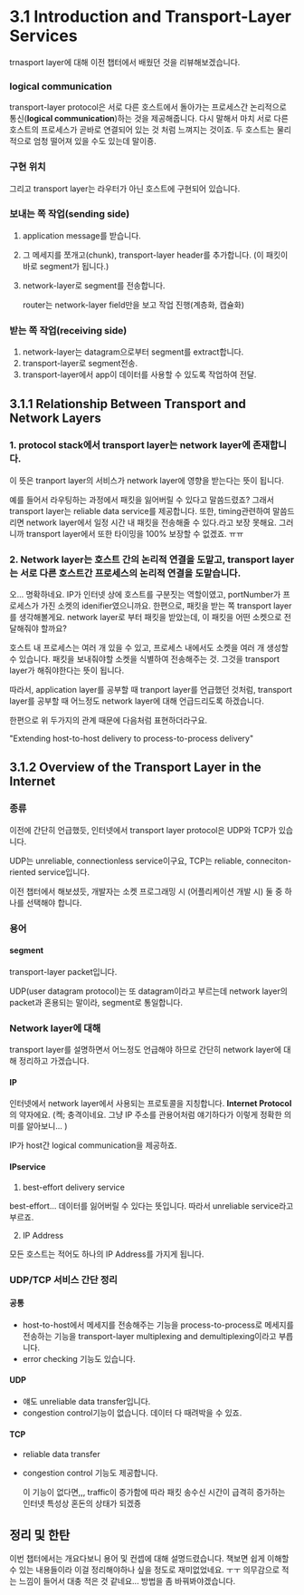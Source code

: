 # 3.1 Introduction and Transport-Layer Services

trnasport layer에 대해 이전 챕터에서 배웠던 것을 리뷰해보겠습니다.



### logical communication

transport-layer protocol은 서로 다른 호스트에서 돌아가는 프로세스간 논리적으로 통신(**logical communication**)하는 것을 제공해줍니다. 다시 말해서 마치 서로 다른 호스트의 프로세스가 곧바로 연결되어 있는 것 처럼 느껴지는 것이죠. 두 호스트는 물리적으로 엄청 떨어져 있을 수도 있는데 말이죵.



### 구현 위치

그리고 transport layer는 라우터가 아닌 호스트에 구현되어 있습니다.



### 보내는 쪽 작업(sending side)

1. application message를 받습니다.
2. 그 메세지를 쪼개고(chunk), transport-layer header를 추가합니다. (이 패킷이 바로 segment가 됩니다.)

3. network-layer로 segment를 전송합니다.

   router는 network-layer field만을 보고 작업 진행(계층화, 캡슐화)



### 받는 쪽 작업(receiving side)

1. network-layer는 datagram으로부터 segment를 extract합니다.
2. transport-layer로 segment전송.
3. transport-layer에서 app이 데이터를 사용할 수 있도록 작업하여 전달.







## 3.1.1 Relationship Between Transport and Network Layers

### 1. protocol stack에서 transport layer는 network layer에 존재합니다.

이 뜻은 tranport layer의 서비스가 network layer에 영향을 받는다는 뜻이 됩니다.

예를 들어서 라우팅하는 과정에서 패킷을 잃어버릴 수 있다고 말씀드렸죠? 그래서 transport layer는 reliable data service를 제공합니다. 또한, timing관련하여 말씀드리면 network layer에서 일정 시간 내 패킷을 전송해줄 수 있다.라고 보장 못해요. 그러니까 transport layer에서 또한 타이밍을 100% 보장할 수 없겠죠. ㅠㅠ



### 2. Network layer는 호스트 간의 논리적 연결을 도맡고, transport layer는 서로 다른 호스트간 프로세스의 논리적 연결을 도맡습니다.

오... 명확하네요. IP가 인터넷 상에 호스트를 구분짓는 역할이였고, portNumber가 프로세스가 가진 소켓의 idenifier였으니까요. 한편으로, 패킷을 받는 쪽 transport layer를 생각해볼게요. network layer로 부터 패킷을 받았는데, 이 패킷을 어떤 소켓으로 전달해줘야 할까요?

호스트 내 프로세스는 여러 개 있을 수 있고, 프로세스 내에서도 소켓을 여러 개 생성할 수 있습니다. 패킷을 보내줘야할 소켓을 식별하여 전송해주는 것. 그것을 transport layer가 해줘야한다는 뜻이 됩니다.



따라서, application layer를 공부할 때 tranport layer를 언급했던 것처럼, transport layer를 공부할 때 어느정도 network layer에 대해 언급드리도록 하겠습니다.

한편으로 위 두가지의 관계 때문에 다음처럼 표현하더라구요.



"Extending host-to-host delivery to process-to-process delivery"



## 3.1.2 Overview of the Transport Layer in the Internet

### 종류

이전에 간단히 언급했듯, 인터넷에서 transport layer protocol은 UDP와 TCP가 있습니다.

UDP는 unreliable, connectionless service이구요, TCP는 reliable, conneciton-riented service입니다.

이전 챕터에서 해보셨듯, 개발자는 소켓 프로그래밍 시 (어플리케이션 개발 시) 둘 중 하나를 선택해야 합니다.



### 용어

#### segment

transport-layer packet입니다.

UDP(user datagram protocol)는 또 datagram이라고 부르는데 network layer의 packet과 혼용되는 말이라, segment로 통일합니다.



### Network layer에 대해 

transport layer를 설명하면서 어느정도 언급해야 하므로 간단히 network layer에 대해 정리하고 가겠습니다.

#### IP

인터넷에서 network layer에서 사용되는 프로토콜을 지칭합니다. **Internet Protocol**의 약자에요. (켁; 충격이네요. 그냥 IP 주소를 관용어처럼 얘기하다가 이렇게 정확한 의미를 알아보니... )

IP가 host간 logical communication을 제공하죠.



#### IPservice

1) best-effort delivery service

best-effort... 데이터를 잃어버릴 수 있다는 뜻입니다. 따라서 unreliable service라고 부르죠.

2) IP Address

모든 호스트는 적어도 하나의 IP Address를 가지게 됩니다.





### UDP/TCP 서비스 간단 정리

#### 공통

* host-to-host에서 메세지를 전송해주는 기능을 process-to-process로 메세지를 전송하는 기능을 transport-layer multiplexing and demultiplexing이라고 부릅니다.
* error checking 기능도 있습니다.



#### UDP

* 얘도 unreliable data transfer입니다.
* congestion  control기능이 없습니다. 데이터 다 때려박을 수 있죠.



#### TCP

* reliable data transfer

* congestion  control 기능도 제공합니다.

  이 기능이 없다면,,, traffic이 증가함에 따라 패킷 송수신 시간이 급격히 증가하는 인터넷 특성상 혼돈의 상태가 되겠죵



## 정리 및 한탄

이번 챕터에서는 개요다보니 용어 및 컨셉에 대해 설명드렸습니다. 책보면 쉽게 이해할 수 있는 내용들이라 이걸 정리해야하나 싶을 정도로 재미없었네요. ㅜㅜ 의무감으로 적는 느낌이 들어서 대충 적은 것 같네요... 방법을 좀 바꿔봐야겠습니다. 

